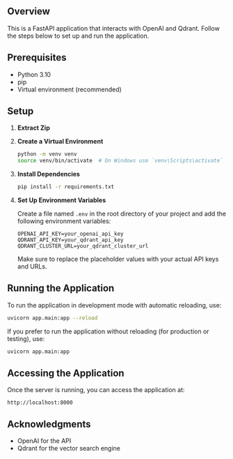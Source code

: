 ## Overview

This is a FastAPI application that interacts with OpenAI and Qdrant. Follow the steps below to set up and run the application.

## Prerequisites

- Python 3.10
- pip
- Virtual environment (recommended)

## Setup

1. **Extract Zip**

2. **Create a Virtual Environment**

   ```bash
   python -m venv venv
   source venv/bin/activate  # On Windows use `venv\Scripts\activate`
   ```

3. **Install Dependencies**

   ```bash
   pip install -r requirements.txt
   ```

4. **Set Up Environment Variables**

   Create a file named `.env` in the root directory of your project and add the following environment variables:

   ```env
   OPENAI_API_KEY=your_openai_api_key
   QDRANT_API_KEY=your_qdrant_api_key
   QDRANT_CLUSTER_URL=your_qdrant_cluster_url
   ```

   Make sure to replace the placeholder values with your actual API keys and URLs.

## Running the Application

To run the application in development mode with automatic reloading, use:

```bash
uvicorn app.main:app --reload
```

If you prefer to run the application without reloading (for production or testing), use:

```bash
uvicorn app.main:app
```

## Accessing the Application

Once the server is running, you can access the application at:

```
http://localhost:8000
```

## Acknowledgments

- OpenAI for the API
- Qdrant for the vector search engine
```

